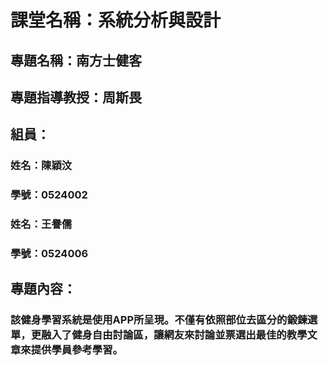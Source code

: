 # 課堂名稱：系統分析與設計

## 專題名稱：南方士健客
## 專題指導教授：周斯畏
## 組員：
### 姓名：陳穎汶
### 學號：0524002
### 姓名：王譽儒
### 學號：0524006
## 專題內容：
### 該健身學習系統是使用APP所呈現。不僅有依照部位去區分的鍛鍊選單，更融入了健身自由討論區，讓網友來討論並票選出最佳的教學文章來提供學員參考學習。
